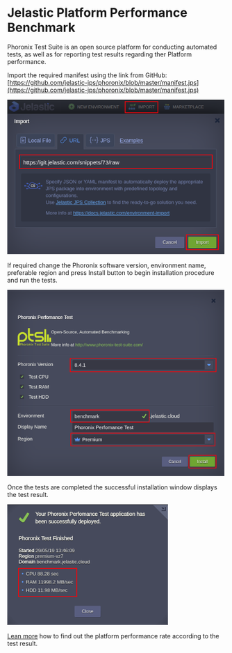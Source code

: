 # Jelastic Platform Performance Benchmark

Phoronix Test Suite is an open source platform for conducting automated tests, as well as for reporting test results regarding ther Platform performance.
  
  Import the required manifest using the link from GitHub: [https://github.com/jelastic-jps/phoronix/blob/master/manifest.jps](https://github.com/jelastic-jps/phoronix/blob/master/manifest.jps)
  
<p align="left"> 
<img src="images/import.png" width="500">
</p>

If required change the Phoronix software version, environment name, preferable region and press Install button to begin installation procedure and run the tests.

<p align="left"> 
<img src="images/benchmark.png" width="500">
</p>

Once the tests are completed the successful installation window displays the test result.

<p align="left"> 
<img src="images/success.png" width="370">
</p>

[Lean more](https://jelastic.cloud/evaluation-criteria) how to find out the platform performance rate according to the test result.

